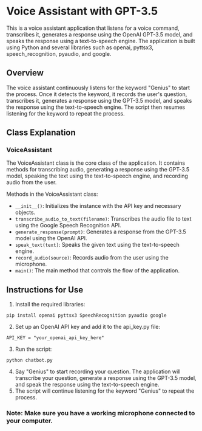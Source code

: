 # Voice Assistant with GPT-3.5
This is a voice assistant application that listens for a voice command, transcribes it, generates a response using the OpenAI GPT-3.5 model, and speaks the response using a text-to-speech engine. The application is built using Python and several libraries such as openai, pyttsx3, speech_recognition, pyaudio, and google.

## Overview
The voice assistant continuously listens for the keyword "Genius" to start the process. Once it detects the keyword, it records the user's question, transcribes it, generates a response using the GPT-3.5 model, and speaks the response using the text-to-speech engine. The script then resumes listening for the keyword to repeat the process.


## Class Explanation
### VoiceAssistant
The VoiceAssistant class is the core class of the application. It contains methods for transcribing audio, generating a response using the GPT-3.5 model, speaking the text using the text-to-speech engine, and recording audio from the user.

Methods in the VoiceAssistant class:
- `__init__()`: Initializes the instance with the API key and necessary objects.
- `transcribe_audio_to_text(filename)`: Transcribes the audio file to text using the Google Speech Recognition API.
- `generate_response(prompt)`: Generates a response from the GPT-3.5 model using the OpenAI API.
- `speak_text(text)`: Speaks the given text using the text-to-speech engine.
- `record_audio(source)`: Records audio from the user using the microphone.
- `main()`: The main method that controls the flow of the application.

## Instructions for Use

1. Install the required libraries:
```
pip install openai pyttsx3 SpeechRecognition pyaudio google
```
2. Set up an OpenAI API key and add it to the api_key.py file:
```
API_KEY = "your_openai_api_key_here"
```
3. Run the script:
```
python chatbot.py
```
4. Say "Genius" to start recording your question. The application will transcribe your question, generate a response using the GPT-3.5 model, and speak the response using the text-to-speech engine.
5. The script will continue listening for the keyword "Genius" to repeat the process.

### Note: Make sure you have a working microphone connected to your computer.